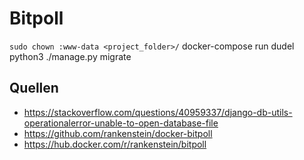 # Bitpoll
`sudo chown :www-data <project_folder>/`
docker-compose run dudel python3 ./manage.py migrate

## Quellen
- https://stackoverflow.com/questions/40959337/django-db-utils-operationalerror-unable-to-open-database-file
- https://github.com/rankenstein/docker-bitpoll
- https://hub.docker.com/r/rankenstein/bitpoll
